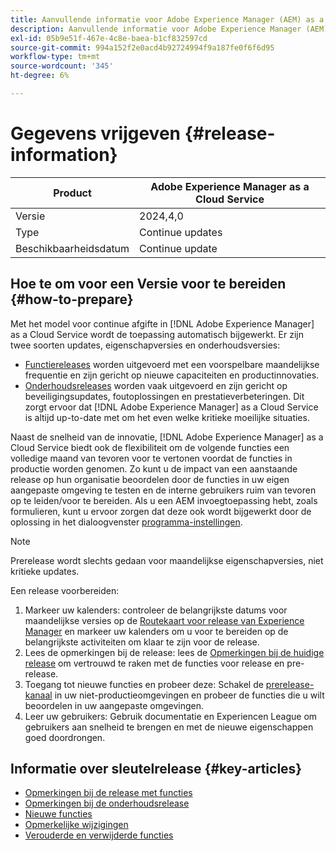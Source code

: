 ```yaml
---
title: Aanvullende informatie voor Adobe Experience Manager (AEM) as a Cloud Service.
description: Aanvullende informatie voor Adobe Experience Manager (AEM) as a Cloud Service.
exl-id: 05b9e51f-467e-4c8e-baea-b1cf832597cd
source-git-commit: 994a152f2e0acd4b92724994f9a187fe0f6f6d95
workflow-type: tm+mt
source-wordcount: '345'
ht-degree: 6%

---
```



# Gegevens vrijgeven {#release-information}

| Product | Adobe Experience Manager as a Cloud Service |
|---|---|
| Versie | 2024,4,0 |
| Type | Continue updates |
| Beschikbaarheidsdatum | Continue update |

## Hoe te om voor een Versie voor te bereiden {#how-to-prepare}

Met het model voor continue afgifte in [!DNL Adobe Experience Manager] as a Cloud Service wordt de toepassing automatisch bijgewerkt. Er zijn twee soorten updates, eigenschapversies en onderhoudsversies:

* [Functiereleases](/help/release-notes/release-notes-cloud/release-notes-current.md) worden uitgevoerd met een voorspelbare maandelijkse frequentie en zijn gericht op nieuwe capaciteiten en productinnovaties.
* [Onderhoudsreleases](/help/release-notes/maintenance/latest.md) worden vaak uitgevoerd en zijn gericht op beveiligingsupdates, foutoplossingen en prestatieverbeteringen. Dit zorgt ervoor dat [!DNL Adobe Experience Manager] as a Cloud Service is altijd up-to-date met om het even welke kritieke moeilijke situaties.

Naast de snelheid van de innovatie, [!DNL Adobe Experience Manager] as a Cloud Service biedt ook de flexibiliteit om de volgende functies een volledige maand van tevoren voor te vertonen voordat de functies in productie worden genomen. Zo kunt u de impact van een aanstaande release op hun organisatie beoordelen door de functies in uw eigen aangepaste omgeving te testen en de interne gebruikers ruim van tevoren op te leiden/voor te bereiden. Als u een AEM invoegtoepassing hebt, zoals formulieren, kunt u ervoor zorgen dat deze ook wordt bijgewerkt door de oplossing in het dialoogvenster [programma-instellingen](/help/implementing/cloud-manager/getting-access-to-aem-in-cloud/creating-production-programs.md).

>[!NOTE]
>
>Prerelease wordt slechts gedaan voor maandelijkse eigenschapversies, niet kritieke updates.

Een release voorbereiden:

1. Markeer uw kalenders: controleer de belangrijkste datums voor maandelijkse versies op de [Routekaart voor release van Experience Manager](https://experienceleague.adobe.com/docs/experience-manager-release-information/aem-release-updates/update-releases-roadmap.html#aem-as-cloud-service) en markeer uw kalenders om u voor te bereiden op de belangrijkste activiteiten om klaar te zijn voor de release.
1. Lees de opmerkingen bij de release: lees de [Opmerkingen bij de huidige release](/help/release-notes/release-notes-cloud/release-notes-current.md) om vertrouwd te raken met de functies voor release en pre-release.
1. Toegang tot nieuwe functies en probeer deze: Schakel de [prerelease-kanaal](/help/release-notes/prerelease.md) in uw niet-productieomgevingen en probeer de functies die u wilt beoordelen in uw aangepaste omgevingen.
1. Leer uw gebruikers: Gebruik documentatie en Experiencen League om gebruikers aan snelheid te brengen en met de nieuwe eigenschappen goed doordrongen.

## Informatie over sleutelrelease {#key-articles}

* [Opmerkingen bij de release met functies](/help/release-notes/release-notes-cloud/release-notes-current.md)
* [Opmerkingen bij de onderhoudsrelease](/help/release-notes/maintenance/latest.md)
* [Nieuwe functies](what-is-new.md)
* [Opmerkelijke wijzigingen](aem-cloud-changes.md)
* [Verouderde en verwijderde functies](deprecated-removed-features.md)
